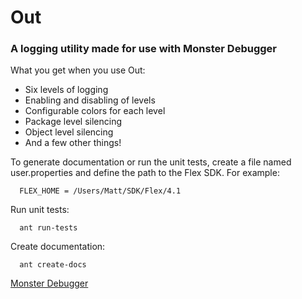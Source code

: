 # Out

### A logging utility made for use with Monster Debugger

What you get when you use Out:

* Six levels of logging
* Enabling and disabling of levels
* Configurable colors for each level
* Package level silencing
* Object level silencing
* And a few other things!

To generate documentation or run the unit tests, create a file named user.properties and define the path to the Flex SDK. For example:

      FLEX_HOME = /Users/Matt/SDK/Flex/4.1

Run unit tests:

      ant run-tests

Create documentation:

      ant create-docs

[Monster Debugger](http://monsterdebugger.com/)
